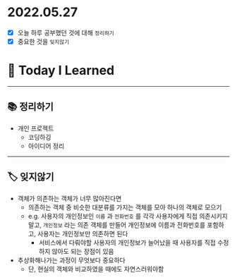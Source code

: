 # 2022.05.27

- [x]  오늘 하루 공부했던 것에 대해 `정리하기`
- [x]  중요한 것을 `잊지않기`

# 🚩 Today I Learned

---

## 📚 정리하기

- 개인 프로젝트
    - 코딩하깅
    - 아이디어 정리

---

## 🏷 잊지않기

- 객체가 의존하는 객체가 너무 많아진다면
    - 의존하는 객체 중 비슷한 대분류를 가지는 객체를 모아 하나의 객체로 모으기
    - e.g. 사용자의 개인정보인 `이름` 과 `전화번호` 를 각각 사용자에게 직접 의존시키지 말고, `개인정보` 라는 의존 객체를 만들어 개인정보에 이름과 전화번호를 포함하고, 사용자는 개인정보만 의존하면 된다
        - 서비스에서 다뤄야할 사용자의 개인정보가 늘어났을 때 사용자를 직접 수정하지 않아도 되는 장점이 있음
- 추상화해나가는 과정이 무엇보다 중요하다
    - 단, 현실의  객체와 비교하였을 때에도 자연스러워야함